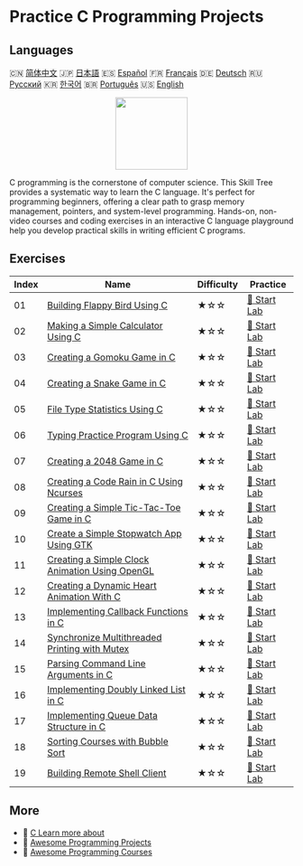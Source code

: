 # Practice C Programming Projects

## Languages

🇨🇳 [简体中文](README_zh.md) 🇯🇵 [日本語](README_ja.md) 🇪🇸 [Español](README_es.md) 🇫🇷 [Français](README_fr.md) 🇩🇪 [Deutsch](README_de.md) 🇷🇺 [Русский](README_ru.md) 🇰🇷 [한국어](README_ko.md) 🇧🇷 [Português](README_pt.md) 🇺🇸 [English](README.md) 

<div align="center">
<img width="128px" src="https://file.labex.io/path/GAbMWgBPUOxV.png">
</div>

C programming is the cornerstone of computer science. This Skill Tree provides a systematic way to learn the C language. It's perfect for programming beginners, offering a clear path to grasp memory management, pointers, and system-level programming. Hands-on, non-video courses and coding exercises in an interactive C language playground help you develop practical skills in writing efficient C programs.

## Exercises

|   Index | Name                                                                                                                                          | Difficulty   | Practice                                                                                                    |
|---------|-----------------------------------------------------------------------------------------------------------------------------------------------|--------------|-------------------------------------------------------------------------------------------------------------|
|      01 | [Building Flappy Bird Using C](https://labex.io/en/courses/project-building-flappy-bird-using-c)                                              | ★☆☆          | [🚀 Start Lab](https://labex.io/en/courses/project-building-flappy-bird-using-c)                            |
|      02 | [Making a Simple Calculator Using C](https://labex.io/en/courses/project-making-a-simple-calculator-using-c)                                  | ★☆☆          | [🚀 Start Lab](https://labex.io/en/courses/project-making-a-simple-calculator-using-c)                      |
|      03 | [Creating a Gomoku Game in C](https://labex.io/en/courses/project-creating-a-gomoku-game-in-c)                                                | ★☆☆          | [🚀 Start Lab](https://labex.io/en/courses/project-creating-a-gomoku-game-in-c)                             |
|      04 | [Creating a Snake Game in C](https://labex.io/en/courses/project-creating-a-snake-game-in-c)                                                  | ★☆☆          | [🚀 Start Lab](https://labex.io/en/courses/project-creating-a-snake-game-in-c)                              |
|      05 | [File Type Statistics Using C](https://labex.io/en/courses/project-file-type-statistics-using-c)                                              | ★☆☆          | [🚀 Start Lab](https://labex.io/en/courses/project-file-type-statistics-using-c)                            |
|      06 | [Typing Practice Program Using C](https://labex.io/en/courses/project-typing-practice-program-using-c)                                        | ★☆☆          | [🚀 Start Lab](https://labex.io/en/courses/project-typing-practice-program-using-c)                         |
|      07 | [Creating a 2048 Game in C](https://labex.io/en/courses/project-creating-a-2048-game-in-c)                                                    | ★☆☆          | [🚀 Start Lab](https://labex.io/en/courses/project-creating-a-2048-game-in-c)                               |
|      08 | [Creating a Code Rain in C Using Ncurses](https://labex.io/en/courses/project-creating-a-code-rain-in-c-using-ncurses)                        | ★☆☆          | [🚀 Start Lab](https://labex.io/en/courses/project-creating-a-code-rain-in-c-using-ncurses)                 |
|      09 | [Creating a Simple Tic-Tac-Toe Game in C](https://labex.io/en/courses/project-creating-a-simple-tic-tac-toe-game-in-c)                        | ★☆☆          | [🚀 Start Lab](https://labex.io/en/courses/project-creating-a-simple-tic-tac-toe-game-in-c)                 |
|      10 | [Create a Simple Stopwatch App Using GTK](https://labex.io/en/courses/project-create-a-simple-stopwatch-app-using-gtk)                        | ★☆☆          | [🚀 Start Lab](https://labex.io/en/courses/project-create-a-simple-stopwatch-app-using-gtk)                 |
|      11 | [Creating a Simple Clock Animation Using OpenGL](https://labex.io/en/courses/project-creating-a-simple-clock-animation-using-opengl-and-glut) | ★☆☆          | [🚀 Start Lab](https://labex.io/en/courses/project-creating-a-simple-clock-animation-using-opengl-and-glut) |
|      12 | [Creating a Dynamic Heart Animation With C](https://labex.io/en/courses/project-creating-a-dynamic-heart-animation-with-c)                    | ★☆☆          | [🚀 Start Lab](https://labex.io/en/courses/project-creating-a-dynamic-heart-animation-with-c)               |
|      13 | [Implementing Callback Functions in C](https://labex.io/en/courses/project-callback-functions)                                                | ★☆☆          | [🚀 Start Lab](https://labex.io/en/courses/project-callback-functions)                                      |
|      14 | [Synchronize Multithreaded Printing with Mutex](https://labex.io/en/courses/project-chaotic-typewriter)                                       | ★☆☆          | [🚀 Start Lab](https://labex.io/en/courses/project-chaotic-typewriter)                                      |
|      15 | [Parsing Command Line Arguments in C](https://labex.io/en/courses/project-command-line-arguments)                                             | ★☆☆          | [🚀 Start Lab](https://labex.io/en/courses/project-command-line-arguments)                                  |
|      16 | [Implementing Doubly Linked List in C](https://labex.io/en/courses/project-doubly-linked-list)                                                | ★☆☆          | [🚀 Start Lab](https://labex.io/en/courses/project-doubly-linked-list)                                      |
|      17 | [Implementing Queue Data Structure in C](https://labex.io/en/courses/project-implementing-a-queue)                                            | ★☆☆          | [🚀 Start Lab](https://labex.io/en/courses/project-implementing-a-queue)                                    |
|      18 | [Sorting Courses with Bubble Sort](https://labex.io/en/courses/project-organizing-course-list)                                                | ★☆☆          | [🚀 Start Lab](https://labex.io/en/courses/project-organizing-course-list)                                  |
|      19 | [Building Remote Shell Client](https://labex.io/en/courses/project-remote-shell)                                                              | ★☆☆          | [🚀 Start Lab](https://labex.io/en/courses/project-remote-shell)                                            |

## More

- 🔗 [C Learn more about](https://labex.io/en/skilltrees/c)
- 🔗 [Awesome Programming Projects](https://github.com/labex-labs/awesome-programming-projects)
- 🔗 [Awesome Programming Courses](https://github.com/labex-labs/awesome-programming-courses)

